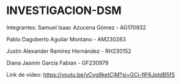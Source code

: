 # INVESTIGACION-DSM

Integrantes: 
Samuel Isaac Azucena Gómez - AG170932 

Pablo Dagoberto Aguilar Montano - AM230283 

Justin Alexander Ramírez Hernández - RH230152 

Diana Jasmín García Fabian - GF230979 


Link de video:  https://youtu.be/yCvg9ketCjM?si=GCj-flF6JptdB5fS 
